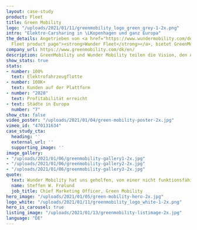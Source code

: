 ```yaml
---
layout: case-study
product: Fleet
title: Green Mobility
logo: "/uploads/2021/01/11/greenmobility_logo_green_grey-1-2x.png"
intro: "Elektro-Carsharing in \LKopenhagen und ganz Europa"
the_details: Angetrieben von <a href="https://www.wundermobility.com/de/fleet" title="Wunder
  Fleet product page"><strong>Wunder Fleet</strong></a>, bietet GreenMobility in 7 Städten in Europa mühelose Transportmöglichkeiten für Privatkunden und Unternehmen. Ihr operatives Know-How, gepaart mit der Technologie von Wunder Mobility, hat die Grundlage für stetiges Wachstum und Profitabilität im Bereich Shared Mobility geschaffen.
company_url: https://www.greenmobility.com/dk/en/
description: GreenMobility und Wunder Mobility teilen die Vision, den Autobesitz durch eine Carsharing-Flotte zu ersetzen, die zu 100% aus Elektrofahrzeugen besteht.
show_stats: true
stats:
- number: 100%
  text: Elektrofahrzeugflotte
- number: 100K+
  text: Kunden auf der Plattform
- number: "2020"
  text: Profitabilität erreicht
- text: Städte in Europa
  number: "7"
show_cta: false
video_poster: "/uploads/2021/01/04/green-mobility-poster-2x.jpg"
vimeo_id: "470131634"
case_study_cta:
  heading: ''
  external_url: ''
  supporting_image: ''
image_gallery:
- "/uploads/2021/01/06/greenmobility-gallery1-2x.jpg"
- "/uploads/2021/01/06/greenmobility-gallery2-2x.jpg"
- "/uploads/2021/01/06/greenmobility-gallery3-2x.jpg"
quote:
  text: Wunder Mobility hat uns geholfen, von einer nicht funktionsfähigen Plattform zu einer zu wechseln, die perfekt funktioniert.
  name: Steffen W. Frølund
  job_title: Chief Marketing Officer, Green Mobility
hero_image: "/uploads/2021/01/05/green-mobility-hero-2x.jpg"
logo_white: "/uploads/2021/01/11/greenmobility_logo_white-1-2x.png"
hero_is_carousel: true
listing_image: "/uploads/2021/01/13/greenmobility-listimage-2x.jpg"
language: "DE"
---
```


